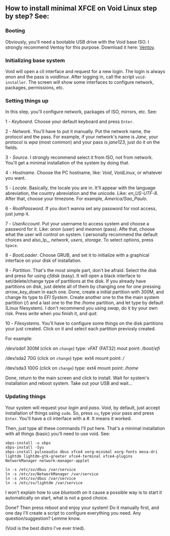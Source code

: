 ## How to install minimal XFCE on Void Linux step by step? See:

### Booting
Obviously, you'll need a bootable USB drive with the Void base ISO. I strongly recommend Ventoy for this purpose. Download it here: [Ventoy](https://github.com/ventoy/Ventoy). 

### Initializing base system
Void will open a cli interface and request for a new login. The login is always _anon_ and the pass is _voidlinux_. After logging in, call the script `void-installer`. The screen will show some interfaces to configure network, packages, permissions, etc.

### Setting things up
In this step, you'll configure network, packages of ISO, mirrors, etc. See:

1 - _Keyboard_. Choose your default keyboard and press `Enter`. 

2 - _Network_. You'll have to put it manually. Put the network name, the protocol and the pass. For example, if your network's name is _Jane_, your protocol is _wpa_ (most common) and your pass is _jane123_, just do it on the fields. 

3 - _Source_. I strongly recommend select it from ISO, not from network. You'll get a minimal installation of the system by doing that.

4 - _Hostname_. Choose the PC hostname, like: _Void_, _VoidLinux_, or whatever you want. 

5 - _Locale_. Basically, the locale you are in. It'll appear with the language abreviation, the country abreviation and the unicode. Like: _en_US-UTF-8_. After that, choose your timezone. For example, _America/Sao_Paulo_. 

6 - _RootPassword_. If you don't wanna set any password for root access, just jump it. 

7 - _UserAccount_. Put your username to access system and choose a password for it. Like: _anon_ (user) and _meanon_ (pass). Afte that, choose what the user will control on system. I personally recommend the default choices and also_lp_, _network_, _users_, _storage_. To select options, press `Space`.  

8 - _BootLoader_. Choose GRUB, and set it to initialize with a graphical interface on your disk of installation. 

9 - _Partition_. That's the most simple part, don't be afraid. Select the disk and press for using _cfdisk_ (easy). It will open a black interface to set/delete/change type of partitions at the disk. If you already have partitions on disk, just delete all of them by changing one for one pressing _arrow_key_down_ in each one. Done, create a initial partition with 300M, and change its type to _EFI System_. Create another one to the the main system partition (_/_) and a last one to the the _/home_ partition, and let type by default (Linux filesystem). I don't recommend you using _swap_, do it by your own risk. Press _write_ when you finish it, and _quit_. 

10 - _Filesystems_. You'll have to configure some things on the disk partitions your just created. Click on it and select each partition previosly created. 

For example: 

_/dev/sda1_ 300M (click on `change`)
type: vFAT (FAT32)
mout point: _/boot/efi_

/dev/sda2 70G (click on `change`)
type: ext4
mount point: _/_

/dev/sda3 100G (click on `change`)
type: ext4
mount point: _/home_

Done, return to the main screen and click to install. Wait for system's installation and reboot system. Take out your USB and wait...

### Updating things

Your system will request your _login_ and _pass_. Void, by default, just accept installation of things using `sudo`. So, press `su`, type your pass and press `Enter`. You'll have a cli interface with a _#_. It means it worked. 

Then, just type all these commands I'll put here. That's a minimal installation with all things (basic) you'll need to use void. See:

```
xbps-install -u xbps 
xbps-install -Syu
xbps-install pulseaudio dbus xfce4 xorg-minimal xorg-fonts mesa-dri lightdm lightdm-gtk-greeter xfce4-terminal xfce4-plugins NetworkManager network-manager-applet

ln -s /etc/sv/dbus /var/service
ln -s /etc/sv/NetworkManager /var/service
ln -s /etc/sv/dbus /var/service
ln -s /etc/sv/lightdm /var/service
```
I won't explain how to use _bluetooth_ on it cause a possible way is to start it automatically on start, what is not a good choice. 

Done? Then press reboot and enjoy your system! Do it manually first, and one day I'll create a script to configure everything you need. Any question/suggestion? Lemme know. 

(Void is the best distro I've ever tried). 
